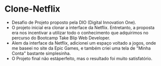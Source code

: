 # Clone-Netflix
 - Desafio de Projeto proposto pela DIO (Digital Innovation One).
 - O projeto inicial era clonar a interface da Netflix. Entretanto, a proposta era nos incentivar a utilizar todo o conhecimento que adquirimos no percurso do Bootcamp Take Blip Web Developer.
 - Alem da interface da Netflix, adicionei um espaço voltado a jogos, onde me baseei no site da Epic Games, e também criei uma tela de "Minha Conta" bastante simplesinha.
 - O Projeto final não estáperfeito, mas o resultado foi muito satisfatório.
